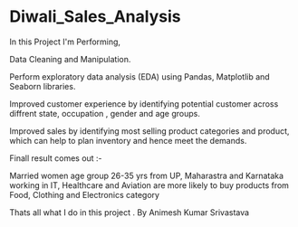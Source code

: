 # Diwali_Sales_Analysis

In this Project I'm Performing,

Data Cleaning and Manipulation.

Perform exploratory data analysis (EDA) using Pandas, Matplotlib and Seaborn libraries.

Improved customer experience by identifying potential customer across diffrent state, occupation , gender and age groups.

Improved sales by identifying most selling product categories and product, which can help to plan inventory and hence meet the demands.

Finall result comes out :-

Married women age group 26-35 yrs from UP, Maharastra and Karnataka working in IT, Healthcare and Aviation are more likely to buy products from Food, Clothing and Electronics category

Thats all what I do in this project . 
By Animesh Kumar Srivastava
